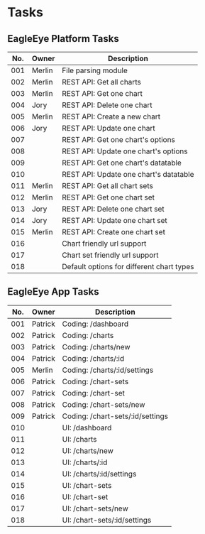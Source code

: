 # Tasks


## EagleEye Platform Tasks

| No. | Owner         | Description                                              |
| --- | ------------- | -------------------------------------------------------- |
| 001 | Merlin        | File parsing module                                      |
| 002 | Merlin        | REST API: Get all charts                                 |
| 003 | Merlin        | REST API: Get one chart                                  |
| 004 | Jory          | REST API: Delete one chart                               |
| 005 | Merlin        | REST API: Create a new chart                             |
| 006 | Jory          | REST API: Update one chart                               |
| 007 |               | REST API: Get one chart's options                        |
| 008 |               | REST API: Update one chart's options                     |
| 009 |               | REST API: Get one chart's datatable                      |
| 010 |               | REST API: Update one chart's datatable                   |
| 011 | Merlin        | REST API: Get all chart sets                             |
| 012 | Merlin        | REST API: Get one chart set                              |
| 013 | Jory          | REST API: Delete one chart set                           |
| 014 | Jory          | REST API: Update one chart set                           |
| 015 | Merlin        | REST API: Create one chart set                           |
| 016 |               | Chart friendly url support                               |
| 017 |               | Chart set friendly url support                           |
| 018 |               | Default options for different chart types                |


## EagleEye App Tasks

| No. | Owner         | Description                                              |
| --- | ------------- | -------------------------------------------------------- |
| 001 | Patrick       | Coding: /dashboard                                       |
| 002 | Patrick       | Coding: /charts                                          |
| 003 | Patrick       | Coding: /charts/new                                      |
| 004 | Patrick       | Coding: /charts/:id                                      |
| 005 | Merlin        | Coding: /charts/:id/settings                             |
| 006 | Patrick       | Coding: /chart-sets                                      |
| 007 | Patrick       | Coding: /chart-set                                       |
| 008 | Patrick       | Coding: /chart-sets/new                                  |
| 009 | Patrick       | Coding: /chart-sets/:id/settings                         |
| 010 |               | UI: /dashboard                                           |
| 011 |               | UI: /charts                                              |
| 012 |               | UI: /charts/new                                          |
| 013 |               | UI: /charts/:id                                          |
| 014 |               | UI: /charts/:id/settings                                 |
| 015 |               | UI: /chart-sets                                          |
| 016 |               | UI: /chart-set                                           |
| 017 |               | UI: /chart-sets/new                                      |
| 018 |               | UI: /chart-sets/:id/settings                             |
